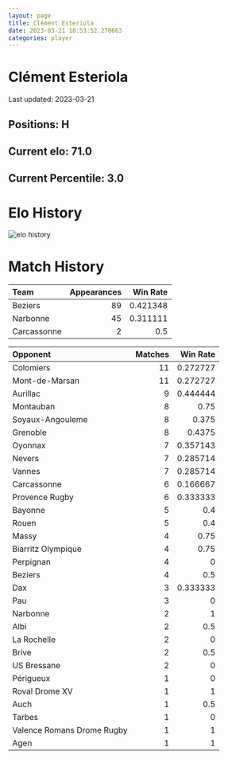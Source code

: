 ```yaml
---  
layout: page  
title: Clément Esteriola  
date: 2023-03-21 18:53:52.270663  
categories: player  
---
```

# Clément Esteriola


Last updated: 2023-03-21
## Positions: H

## Current elo: 71.0

## Current Percentile: 3.0

# Elo History


![elo history](history_ClémentEsteriola.png)
# Match History


| Team        |   Appearances |   Win Rate |
|:------------|--------------:|-----------:|
| Beziers     |            89 |   0.421348 |
| Narbonne    |            45 |   0.311111 |
| Carcassonne |             2 |   0.5      |

| Opponent                   |   Matches |   Win Rate |
|:---------------------------|----------:|-----------:|
| Colomiers                  |        11 |   0.272727 |
| Mont-de-Marsan             |        11 |   0.272727 |
| Aurillac                   |         9 |   0.444444 |
| Montauban                  |         8 |   0.75     |
| Soyaux-Angouleme           |         8 |   0.375    |
| Grenoble                   |         8 |   0.4375   |
| Oyonnax                    |         7 |   0.357143 |
| Nevers                     |         7 |   0.285714 |
| Vannes                     |         7 |   0.285714 |
| Carcassonne                |         6 |   0.166667 |
| Provence Rugby             |         6 |   0.333333 |
| Bayonne                    |         5 |   0.4      |
| Rouen                      |         5 |   0.4      |
| Massy                      |         4 |   0.75     |
| Biarritz Olympique         |         4 |   0.75     |
| Perpignan                  |         4 |   0        |
| Beziers                    |         4 |   0.5      |
| Dax                        |         3 |   0.333333 |
| Pau                        |         3 |   0        |
| Narbonne                   |         2 |   1        |
| Albi                       |         2 |   0.5      |
| La Rochelle                |         2 |   0        |
| Brive                      |         2 |   0.5      |
| US Bressane                |         2 |   0        |
| Périgueux                  |         1 |   0        |
| Roval Drome XV             |         1 |   1        |
| Auch                       |         1 |   0.5      |
| Tarbes                     |         1 |   0        |
| Valence Romans Drome Rugby |         1 |   1        |
| Agen                       |         1 |   1        |
